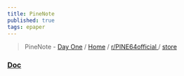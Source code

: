 ```yaml
---
title: PineNote
published: true
tags: epaper
---
```

> PineNote - [Day One](https://shom.dev/posts/20250308_pinenote-day-one/) /  [Home](https://www.pine64.org/pinenote/) / [ r/PINE64official ](https://www.reddit.com/r/PINE64official/) / [store](https://pine64.com/product/pinenote-community-edition-coming-soon/)

### [Doc](https://pine64.org/documentation/PineNote/_full/)